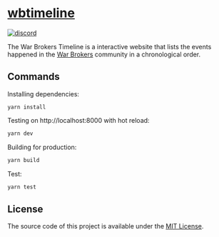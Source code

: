 # [wbtimeline](https://wbtimeline.web.app)

[![discord](https://img.shields.io/badge/discord-5865F2?style=for-the-badge&logo=discord&logoColor=white)](https://discord.gg/aQqamSCUcS/)

The War Brokers Timeline is a interactive website that lists the events happened in the [War Brokers](https://warbrokers.io) community in a chronological order.

## Commands

Installing dependencies:

```
yarn install
```

Testing on http://localhost:8000 with hot reload:

```bash
yarn dev
```

Building for production:

```bash
yarn build
```

Test:

```bash
yarn test
```

## License

The source code of this project is available under the [MIT License](./LICENSE).
